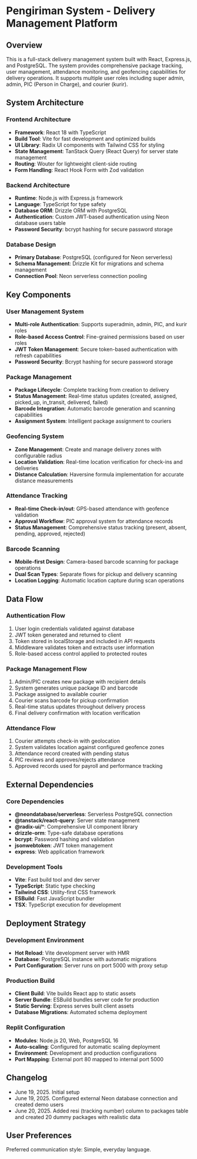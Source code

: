 # Pengiriman System - Delivery Management Platform

## Overview

This is a full-stack delivery management system built with React, Express.js, and PostgreSQL. The system provides comprehensive package tracking, user management, attendance monitoring, and geofencing capabilities for delivery operations. It supports multiple user roles including super admin, admin, PIC (Person in Charge), and courier (kurir).

## System Architecture

### Frontend Architecture
- **Framework**: React 18 with TypeScript
- **Build Tool**: Vite for fast development and optimized builds
- **UI Library**: Radix UI components with Tailwind CSS for styling
- **State Management**: TanStack Query (React Query) for server state management
- **Routing**: Wouter for lightweight client-side routing
- **Form Handling**: React Hook Form with Zod validation

### Backend Architecture
- **Runtime**: Node.js with Express.js framework
- **Language**: TypeScript for type safety
- **Database ORM**: Drizzle ORM with PostgreSQL
- **Authentication**: Custom JWT-based authentication using Neon database users table
- **Password Security**: bcrypt hashing for secure password storage

### Database Design
- **Primary Database**: PostgreSQL (configured for Neon serverless)
- **Schema Management**: Drizzle Kit for migrations and schema management
- **Connection Pool**: Neon serverless connection pooling

## Key Components

### User Management System
- **Multi-role Authentication**: Supports superadmin, admin, PIC, and kurir roles
- **Role-based Access Control**: Fine-grained permissions based on user roles
- **JWT Token Management**: Secure token-based authentication with refresh capabilities
- **Password Security**: Bcrypt hashing for secure password storage

### Package Management
- **Package Lifecycle**: Complete tracking from creation to delivery
- **Status Management**: Real-time status updates (created, assigned, picked_up, in_transit, delivered, failed)
- **Barcode Integration**: Automatic barcode generation and scanning capabilities
- **Assignment System**: Intelligent package assignment to couriers

### Geofencing System
- **Zone Management**: Create and manage delivery zones with configurable radius
- **Location Validation**: Real-time location verification for check-ins and deliveries
- **Distance Calculation**: Haversine formula implementation for accurate distance measurements

### Attendance Tracking
- **Real-time Check-in/out**: GPS-based attendance with geofence validation
- **Approval Workflow**: PIC approval system for attendance records
- **Status Management**: Comprehensive status tracking (present, absent, pending, approved, rejected)

### Barcode Scanning
- **Mobile-first Design**: Camera-based barcode scanning for package operations
- **Dual Scan Types**: Separate flows for pickup and delivery scanning
- **Location Logging**: Automatic location capture during scan operations

## Data Flow

### Authentication Flow
1. User login credentials validated against database
2. JWT token generated and returned to client
3. Token stored in localStorage and included in API requests
4. Middleware validates token and extracts user information
5. Role-based access control applied to protected routes

### Package Management Flow
1. Admin/PIC creates new package with recipient details
2. System generates unique package ID and barcode
3. Package assigned to available courier
4. Courier scans barcode for pickup confirmation
5. Real-time status updates throughout delivery process
6. Final delivery confirmation with location verification

### Attendance Flow
1. Courier attempts check-in with geolocation
2. System validates location against configured geofence zones
3. Attendance record created with pending status
4. PIC reviews and approves/rejects attendance
5. Approved records used for payroll and performance tracking

## External Dependencies

### Core Dependencies
- **@neondatabase/serverless**: Serverless PostgreSQL connection
- **@tanstack/react-query**: Server state management
- **@radix-ui/***: Comprehensive UI component library
- **drizzle-orm**: Type-safe database operations
- **bcrypt**: Password hashing and validation
- **jsonwebtoken**: JWT token management
- **express**: Web application framework

### Development Tools
- **Vite**: Fast build tool and dev server
- **TypeScript**: Static type checking
- **Tailwind CSS**: Utility-first CSS framework
- **ESBuild**: Fast JavaScript bundler
- **TSX**: TypeScript execution for development

## Deployment Strategy

### Development Environment
- **Hot Reload**: Vite development server with HMR
- **Database**: PostgreSQL instance with automatic migrations
- **Port Configuration**: Server runs on port 5000 with proxy setup

### Production Build
- **Client Build**: Vite builds React app to static assets
- **Server Bundle**: ESBuild bundles server code for production
- **Static Serving**: Express serves built client assets
- **Database Migrations**: Automated schema deployment

### Replit Configuration
- **Modules**: Node.js 20, Web, PostgreSQL 16
- **Auto-scaling**: Configured for automatic scaling deployment
- **Environment**: Development and production configurations
- **Port Mapping**: External port 80 mapped to internal port 5000

## Changelog

- June 19, 2025. Initial setup
- June 19, 2025. Configured external Neon database connection and created demo users
- June 20, 2025. Added resi (tracking number) column to packages table and created 20 dummy packages with realistic data

## User Preferences

Preferred communication style: Simple, everyday language.